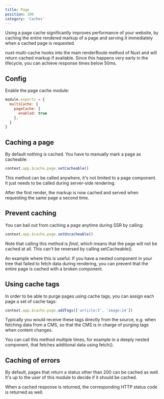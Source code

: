 ```yaml
---
title: Page
position: 100
category: 'Caches'
---
```


<p className="lead">
Using a page cache significantly improves performance of your website, by
caching the entire rendered markup of a page and serving it immediately when a
cached page is requested.
</p>

nuxt-multi-cache hooks into the main renderRoute method of Nuxt and will return
cached markup if available. Since this happens very early in the lifecycle, you
can achieve response times below 50ms.

## Config

Enable the page cache module:

```javascript
module.exports = {
  multiCache: {
    pageCache: {
      enabled: true
    },
  }
}
```

## Caching a page

By default nothing is cached. You have to manually mark a page as cacheable:

```javascript
context.app.$cache.page.setCacheable()
```

This method can be called anywhere, it's not limited to a page component. It
just needs to be called during server-side rendering.

After the first render, the markup is now cached and served when requesting the
same page a second time.

## Prevent caching

You can bail out from caching a page anytime during SSR by calling:

```javascript
context.app.$cache.page.setUncacheable()
```

Note that calling this method is *final*, which means that the page will not be
cached at all. This can't be reversed by calling setCacheable().

An example where this is useful: If you have a nested component in your tree
that failed to fetch data during rendering, you can prevent that the entire
page is cached with a broken component.


## Using cache tags

In order to be able to purge pages using cache tags, you can assign each page a
set of cache tags:

```javascript
context.app.$cache.page.addTags(['article:5', 'image:14'])
```

Typically you would receive these tags directly from the source, e.g. when
fetching data from a CMS, so that the CMS is in charge of purging tags when
content changes.

You can call this method multiple times, for example in a deeply nested
component, that fetches additional data using fetch().

## Caching of errors

By default, pages that return a status other than 200 can be cached as well.
It's up to the user of this module to decide if it should be cached.

When a cached response is returned, the corresponding HTTP status code is
returned as well.
